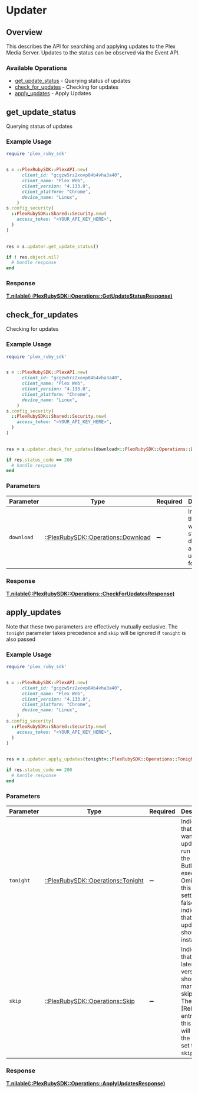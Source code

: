 # Updater

## Overview

This describes the API for searching and applying updates to the Plex Media Server.
Updates to the status can be observed via the Event API.


### Available Operations

* [get_update_status](#get_update_status) - Querying status of updates
* [check_for_updates](#check_for_updates) - Checking for updates
* [apply_updates](#apply_updates) - Apply Updates

## get_update_status

Querying status of updates

### Example Usage

```ruby
require 'plex_ruby_sdk'


s = ::PlexRubySDK::PlexAPI.new(
      client_id: "gcgzw5rz2xovp84b4vha3a40",
      client_name: "Plex Web",
      client_version: "4.133.0",
      client_platform: "Chrome",
      device_name: "Linux",
    )
s.config_security(
  ::PlexRubySDK::Shared::Security.new(
    access_token: "<YOUR_API_KEY_HERE>",
  )
)

    
res = s.updater.get_update_status()

if ! res.object.nil?
  # handle response
end

```

### Response

**[T.nilable(::PlexRubySDK::Operations::GetUpdateStatusResponse)](../../models/operations/getupdatestatusresponse.md)**



## check_for_updates

Checking for updates

### Example Usage

```ruby
require 'plex_ruby_sdk'


s = ::PlexRubySDK::PlexAPI.new(
      client_id: "gcgzw5rz2xovp84b4vha3a40",
      client_name: "Plex Web",
      client_version: "4.133.0",
      client_platform: "Chrome",
      device_name: "Linux",
    )
s.config_security(
  ::PlexRubySDK::Shared::Security.new(
    access_token: "<YOUR_API_KEY_HERE>",
  )
)

    
res = s.updater.check_for_updates(download=::PlexRubySDK::Operations::Download::ONE)

if res.status_code == 200
  # handle response
end

```

### Parameters

| Parameter                                                                  | Type                                                                       | Required                                                                   | Description                                                                | Example                                                                    |
| -------------------------------------------------------------------------- | -------------------------------------------------------------------------- | -------------------------------------------------------------------------- | -------------------------------------------------------------------------- | -------------------------------------------------------------------------- |
| `download`                                                                 | [::PlexRubySDK::Operations::Download](../../models/operations/download.md) | :heavy_minus_sign:                                                         | Indicate that you want to start download any updates found.                | 1                                                                          |

### Response

**[T.nilable(::PlexRubySDK::Operations::CheckForUpdatesResponse)](../../models/operations/checkforupdatesresponse.md)**



## apply_updates

Note that these two parameters are effectively mutually exclusive. The `tonight` parameter takes precedence and `skip` will be ignored if `tonight` is also passed


### Example Usage

```ruby
require 'plex_ruby_sdk'


s = ::PlexRubySDK::PlexAPI.new(
      client_id: "gcgzw5rz2xovp84b4vha3a40",
      client_name: "Plex Web",
      client_version: "4.133.0",
      client_platform: "Chrome",
      device_name: "Linux",
    )
s.config_security(
  ::PlexRubySDK::Shared::Security.new(
    access_token: "<YOUR_API_KEY_HERE>",
  )
)

    
res = s.updater.apply_updates(tonight=::PlexRubySDK::Operations::Tonight::ONE, skip=::PlexRubySDK::Operations::Skip::ONE)

if res.status_code == 200
  # handle response
end

```

### Parameters

| Parameter                                                                                                                                                | Type                                                                                                                                                     | Required                                                                                                                                                 | Description                                                                                                                                              | Example                                                                                                                                                  |
| -------------------------------------------------------------------------------------------------------------------------------------------------------- | -------------------------------------------------------------------------------------------------------------------------------------------------------- | -------------------------------------------------------------------------------------------------------------------------------------------------------- | -------------------------------------------------------------------------------------------------------------------------------------------------------- | -------------------------------------------------------------------------------------------------------------------------------------------------------- |
| `tonight`                                                                                                                                                | [::PlexRubySDK::Operations::Tonight](../../models/operations/tonight.md)                                                                                 | :heavy_minus_sign:                                                                                                                                       | Indicate that you want the update to run during the next Butler execution. Omitting this or setting it to false indicates that the update should install | 1                                                                                                                                                        |
| `skip`                                                                                                                                                   | [::PlexRubySDK::Operations::Skip](../../models/operations/skip.md)                                                                                       | :heavy_minus_sign:                                                                                                                                       | Indicate that the latest version should be marked as skipped. The [Release] entry for this version will have the `state` set to `skipped`.               | 1                                                                                                                                                        |

### Response

**[T.nilable(::PlexRubySDK::Operations::ApplyUpdatesResponse)](../../models/operations/applyupdatesresponse.md)**

